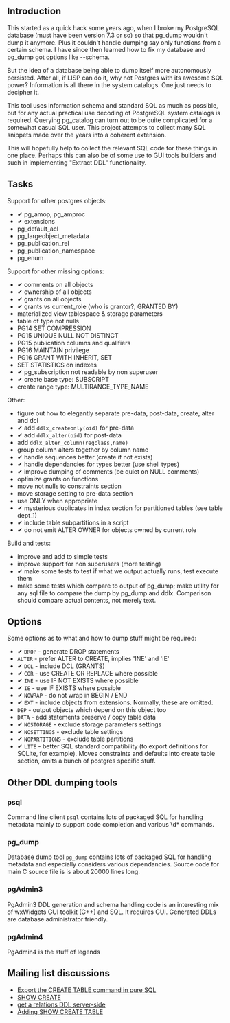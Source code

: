 Introduction
------------

This started as a quick hack some years ago, when I broke my PostgreSQL database 
(must have been version 7.3 or so) so that pg_dump wouldn't dump it anymore.
Plus it couldn't handle dumping say only functions from a certain schema. 
I have since then learned how to fix my database and pg_dump got options like --schema.

But the idea of a database being able to dump itself more autonomously persisted.
After all, if LISP can do it, why not Postgres with its awesome SQL power? 
Information is all there in the system catalogs. One just needs to decipher it.

This tool uses information schema and standard SQL as much as possible, 
but for any actual practical use decoding of PostgreSQL system catalogs is required. 
Querying pg_catalog can turn out to be quite complicated for a somewhat casual SQL user.
This project attempts to collect many SQL snippets made over the years into a coherent extension.

This will hopefully help to collect the relevant SQL code for these things in one place.
Perhaps this can also be of some use to GUI tools builders and such in implementing "Extract DDL" functionality.

Tasks
-----

Support for other postgres objects:
- ✔︎ pg_amop, pg_amproc
- ✔︎ extensions
- pg_default_acl
- pg_largeobject_metadata
- pg_publication_rel
- pg_publication_namespace
- pg_enum

Support for other missing options:
- ✔︎ comments on all objects
- ✔︎ ownership of all objects 
- ✔︎ grants on all objects
- ✔︎ grants vs current_role (who is grantor?, GRANTED BY)
- materialized view tablespace & storage parameters
- table of type not nulls
- PG14 SET COMPRESSION
- PG15 UNIQUE NULL NOT DISTINCT
- PG15 publication columns and qualifiers
- PG16 MAINTAIN privilege
- PG16 GRANT WITH INHERIT, SET
- SET STATISTICS on indexes
- ✔︎ pg_subscription not readable by non superuser
- ✔︎ create base type: SUBSCRIPT
- create range type: MULTIRANGE_TYPE_NAME

Other:
- figure out how to elegantly separate pre-data, post-data, create, alter and dcl
- ✔︎ add `ddlx_createonly(oid)` for pre-data
- ✔︎ add `ddlx_alter(oid)` for post-data
- add `ddlx_alter_column(regclass,name)`
- group column alters together by column name
- ✔︎ handle sequences better (create if not exists)
- ✔︎ handle dependancies for types better (use shell types)
- ✔︎ improve dumping of comments (be quiet on NULL comments)
- optimize grants on functions
- move not nulls to constraints section
- move storage setting to pre-data section
- use ONLY when appropriate
- ✔︎ mysterious duplicates in index section for partitioned tables (see table dept_1)
- ✔︎ include table subpartitions in a script
- ✔︎ do not emit ALTER OWNER for objects owned by current role

Build and tests:
- improve and add to simple tests
- improve support for non superusers (more testing)
- ✔︎ make some tests to test if what we output actually runs, test execute them
- make some tests which compare to output of pg_dump;
  make utility for any sql file to compare the dump by pg_dump and ddlx.
  Comparison should compare actual contents, not merely text.

Options
-------

Some options as to what and how to dump stuff might be required:

* ✔︎ `DROP` - generate DROP statements
* `ALTER` - prefer ALTER to CREATE, implies 'INE' and 'IE'
* ✔︎ `DCL` - include DCL (GRANTS)
* ✔︎ `COR` - use CREATE OR REPLACE where possible 
* ✔︎ `INE` - use IF NOT EXISTS where possible
* ✔︎ `IE` - use IF EXISTS where possible
* ✔︎ `NOWRAP` - do not wrap in BEGIN / END
* ✔︎ `EXT` - include objects from extensions. Normally, these are omitted.
* `DEP` - output objects which depend on this object too
* `DATA` - add statements preserve / copy table data
* ✔︎ `NOSTORAGE` - exclude storage parameters settings
* ✔︎ `NOSETTINGS` - exclude table settings
* ✔︎ `NOPARTITIONS` - exclude table partitions
* ✔︎ `LITE` - better SQL standard compatibility (to export definitions for SQLite, for example). Moves constraints and defaults into create table section, omits a bunch of postgres specific stuff.

Other DDL dumping tools
-----------------------

### psql

Command line client `psql` contains lots of packaged SQL for handling metadata 
mainly to support code completion and various \d* commands.

### pg_dump

Database dump tool `pg_dump` contains lots of packaged SQL for handling metadata 
and especially considers various dependancies. Source code for main C source file
is is about 20000 lines long.

### pgAdmin3

PgAdmin3 DDL generation and schema handling code is an interesting 
mix of wxWidgets GUI toolkit (C++) and SQL. It requires GUI.
Generated DDLs are database administrator friendly.

### pgAdmin4

PgAdmin4 is the stuff of legends

Mailing list discussions
------------------------

- [Export the CREATE TABLE command in pure SQL](https://www.postgresql.org/message-id/flat/2bc470194b4837c1f733a4e05f569bc6%40dalibo.info)
- [SHOW CREATE](https://www.postgresql.org/message-id/flat/20190705163203.GD24679%40fetter.org)
- [get a relations DDL server-side](https://www.postgresql.org/message-id/flat/c2ce3040-a6b1-4279-97b4-fcd374ac1c60%40www.fastmail.com)
- [Adding SHOW CREATE TABLE](https://www.postgresql.org/message-id/flat/CAFEN2wxsDSSuOvrU03CE33ZphVLqtyh9viPp6huODCDx2UQkYA%40mail.gmail.com)
